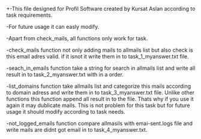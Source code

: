 +-This file designed for Profil Software created by Kursat Aslan  according to task requirements. 

-For future usage it can easly modify. 

-Apart from check_mails, all functions only work for task.

-check_mails function not only adding mails to allmails list but also check is this email adres valid. if it isnot it write them in to task_1_myanswer.txt file. 

-seach_in_emails function take a string for search in allmails list and write all result in to task_2_myanswer.txt with in a order.

-list_domains function take allmails list and categorize this mails according to domain adress and write them in to task_3_myanswer.txt file. Unlike other functions this
  function append all result in to the file. Thats why if you use it again it may dublicate mails. This is not problem for this task but for future usage it should modify according to task needs. 
  
-not_logged_emails function compare allmasils with emai-sent.logs file and write mails are didnt got email in to task_4_myanswer.txt.
